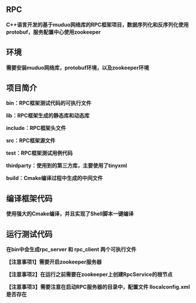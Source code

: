 ## RPC

**C++语言开发的基于muduo网络库的RPC框架项目，数据序列化和反序列化使用protobuf，服务配置中心使用zookeeper**

## 环境

**需要安装muduo网络库，protobuf环境，以及zookeeper环境**

## 项目简介

**bin：RPC框架测试代码的可执行文件**

**lib：RPC框架生成的静态库和动态库**

**include：RPC框架头文件**

**src：RPC框架源文件**

**test：RPC框架测试用例代码**

**thirdparty：使用到的第三方库，主要使用了tinyxml**

**build：Cmake编译过程中生成的中间文件**

## 编译框架代码

**使用强大的Cmake编译，并且实现了Shell脚本一键编译**

## 运行测试代码

**在bin中会生成rpc_server 和 rpc_client 两个可执行文件**

**【注意事项1】需要开启zookeeper服务器**

**【注意事项2】在运行之前需要在zookeeper上创建RpcService的根节点**

**【注意事项3】需要注意在启动RPC服务器的目录中，配置文件 llocalconfig.xml 是否存在**